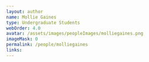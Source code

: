 ```yaml
---
layout: author
name: Mollie Gaines
type: Undergraduate Students
webOrder: 4.0
avatar: /assets/images/peopleImages/molliegaines.png
imageMask: 0
permalink: /people/molliegaines
links:
---
```

